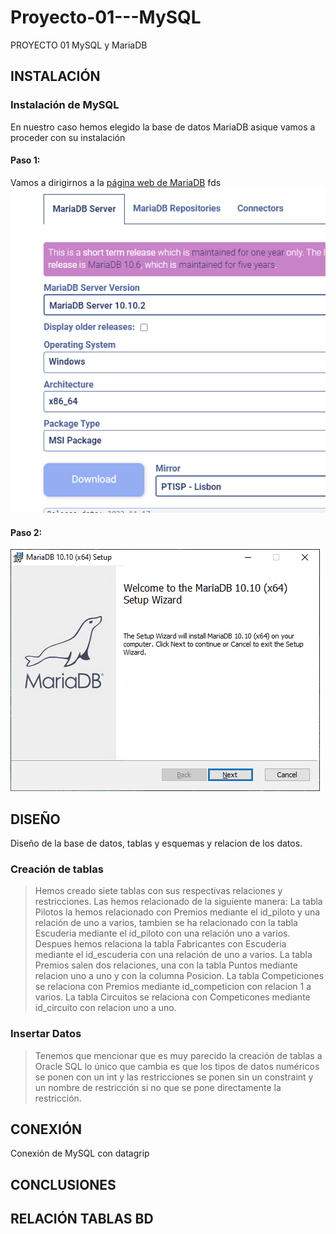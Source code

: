 # Proyecto-01---MySQL
PROYECTO 01 MySQL y MariaDB

## INSTALACIÓN

### Instalación de MySQL
En nuestro caso hemos elegido la base de datos MariaDB asique vamos a proceder con su instalación
#### Paso 1: 
Vamos a dirigirnos a la [página web de MariaDB](https://mariadb.org/download/?t=mariadb&p=mariadb&r=10.10.2&os=windows&cpu=x86_64&pkg=msi&m=ptisp) fds
![instalación](https://github.com/FranciscoMontillaSeco/Proyecto-01---MySQL/blob/main/Imagenes/Mariadb/1.png)

#### Paso 2:

![instalacion_paso2](https://github.com/FranciscoMontillaSeco/Proyecto-01---MySQL/blob/main/Imagenes/Mariadb/2.png)


## DISEÑO

Diseño de la base de datos, tablas y esquemas y relacion de los datos.
### Creación de tablas 
> Hemos creado siete tablas con sus respectivas relaciones y restricciones.
Las hemos relacionado de la siguiente manera:
La tabla Pilotos la hemos relacionado con Premios mediante el id_piloto y una relación de uno a varios, tambien se ha relacionado con la tabla Escuderia mediante el id_piloto con una relación uno a varios.
Despues hemos relaciona la tabla Fabricantes con Escuderia mediante el id_escuderia con una relación de uno a varios.
La tabla Premios salen dos relaciones, una con la tabla Puntos mediante relacion uno a uno y con la columna Posicion.
La tabla Competiciones se relaciona con Premios mediante id_competicion con relacion 1 a varios.
La tabla Circuitos se relaciona con Competicones mediante id_circuito con relacion uno a uno.

### Insertar Datos
> Tenemos que mencionar que es muy parecido la  creación de tablas a Oracle SQL lo único que cambia es  que los tipos de datos numéricos se ponen con un int  y las restricciones se ponen sin un constraint y un nombre de restricción si no que se pone directamente la restricción.

## CONEXIÓN

Conexión de MySQL con datagrip

## CONCLUSIONES

## RELACIÓN TABLAS BD
